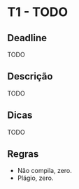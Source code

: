 
# T1 - TODO

## Deadline

TODO

## Descrição

TODO

## Dicas

TODO

## Regras

- Não compila, zero.
- Plágio, zero.